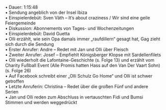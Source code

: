 • Dauer: 1:15:48  
• Sendung angeblich von der Insel Ibiza  
• Einspielerdebüt: Sven Väth – It’s about craziness / Wir sind eine geile Feiergemeinde  
• Diskussion: Abonnements von Tages- und Wochenzeitungen  
• Einspielerdebüt: David Guetta  
• Olli erzählt, wie sein Opa damals immer „raufdillern“ gesagt hat, Gag zieht sich durch die Sendung  
• Erster Anrufer: Andre – Redet mit Jan und Olli über Fleisch  
• Zweiter Anrufer: Josef – Empfiehlt Königsberger Klopse mit Sardellenfilets  
• Olli wiederholt die Lafontaine-Geschichte (s. Folge 13) und erzählt vom Charity Fußball Event (Alle Promis hatten Hass auf den Van Der Vaart Sohn) (s. Folge 26)  
• Auf Facebook schreibt einer „Olli Schulz Go Home“ und Olli ist schwer getroffen  
• Letzte Anruferin: Christina – Redet über die großen Fünf und andere Serien  
• Jan und Olli reden zum Abschluss in vertauschten Fidi und Bumsi Stimmen und werden weggedrückt  

